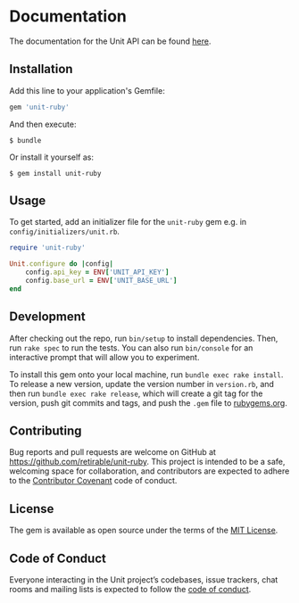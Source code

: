 # Documentation

The documentation for the Unit API can be found [here](https://docs.unit.co/).

## Installation

Add this line to your application's Gemfile:

```ruby
gem 'unit-ruby'
```

And then execute:

    $ bundle

Or install it yourself as:

    $ gem install unit-ruby

## Usage

To get started, add an initializer file for the `unit-ruby` gem e.g. in `config/initializers/unit.rb`.

```Ruby
require 'unit-ruby'

Unit.configure do |config|
    config.api_key = ENV['UNIT_API_KEY']
    config.base_url = ENV['UNIT_BASE_URL']
end

```

## Development

After checking out the repo, run `bin/setup` to install dependencies. Then, run `rake spec` to run the tests. You can also run `bin/console` for an interactive prompt that will allow you to experiment.

To install this gem onto your local machine, run `bundle exec rake install`. To release a new version, update the version number in `version.rb`, and then run `bundle exec rake release`, which will create a git tag for the version, push git commits and tags, and push the `.gem` file to [rubygems.org](https://rubygems.org).

## Contributing

Bug reports and pull requests are welcome on GitHub at https://github.com/retirable/unit-ruby. This project is intended to be a safe, welcoming space for collaboration, and contributors are expected to adhere to the [Contributor Covenant](http://contributor-covenant.org) code of conduct.

## License

The gem is available as open source under the terms of the [MIT License](https://opensource.org/licenses/MIT).

## Code of Conduct

Everyone interacting in the Unit project’s codebases, issue trackers, chat rooms and mailing lists is expected to follow the [code of conduct](https://github.com/retirable/unit-ruby/blob/master/CODE_OF_CONDUCT.md).
